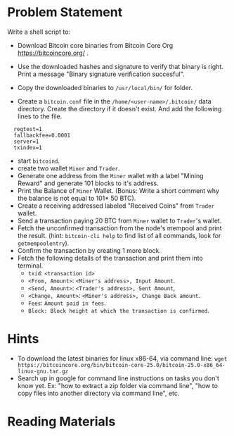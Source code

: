 # Problem Statement

Write a shell script to:

 - Download Bitcoin core binaries from Bitcoin Core Org https://bitcoincore.org/ .
 - Use the downloaded hashes and signature to verify that binary is right. Print a message "Binary signature verification succesful".
 - Copy the downloaded binaries to `/usr/local/bin/` for folder.

 - Create a `bitcoin.conf` file in the `/home/<user-name>/.bitcoin/` data directory. Create the directory if it doesn't exist. And add the following lines to the file.
  ```
    regtest=1
    fallbackfee=0.0001
    server=1
    txindex=1
  ```
  - start `bitcoind`.
  - create two wallet `Miner` and `Trader`.
  - Generate one address from the `Miner` wallet with a label "Mining Reward" and generate 101 blocks to it's address.
  - Print the Balance of `Miner` Wallet. (Bonus: Write a short comment why the balance is not equal to 101* 50 BTC).
  - Create a receiving addressed labeled "Received Coins" from `Trader` wallet.
  - Send a transaction paying 20 BTC from `Miner` wallet to `Trader`'s wallet.
  - Fetch the unconfirmed transaction from the node's mempool and print the result. (hint: `bitcoin-cli help` to find list of all commands, look for `getmempoolentry`).
  - Confirm the transaction by creating 1 more block.
  - Fetch the following details of the transaction and print them into terminal.
    - `txid`: `<transaction id>`
    - `<From, Amount>`: `<Miner's address>, Input Amount`.
    - `<Send, Amount>`: `<Trader's address>, Sent Amount`,
    - `<Change, Amount>`: `<Miner's address>, Change Back amount`.
    - `Fees`: `Amount paid in fees`.
    - `Block: Block height at which the transaction is confirmed`.


# Hints

- To download the latest binaries for linux x86-64, via command line: `wget https://bitcoincore.org/bin/bitcoin-core-25.0/bitcoin-25.0-x86_64-linux-gnu.tar.gz`
- Search up in google for command line instructions on tasks you don't know yet. Ex: "how to extract a zip folder via command line", "how to copy files into another directory via command line", etc.

# Reading Materials